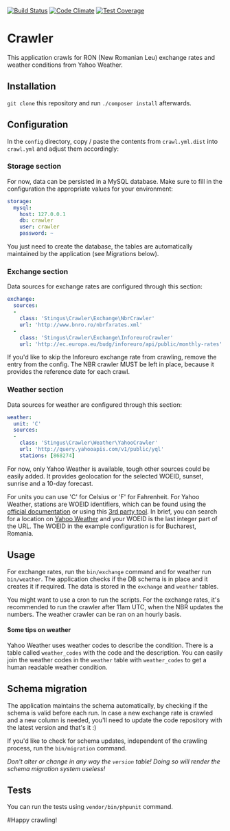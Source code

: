 [![Build Status](https://travis-ci.org/stingus/crawler.svg?branch=master)](https://travis-ci.org/stingus/crawler)
[![Code Climate](https://codeclimate.com/github/stingus/crawler/badges/gpa.svg)](https://codeclimate.com/github/stingus/crawler)
[![Test Coverage](https://codeclimate.com/github/stingus/crawler/badges/coverage.svg)](https://codeclimate.com/github/stingus/crawler/coverage)

# Crawler
This application crawls for RON (New Romanian Leu) exchange rates and weather conditions from Yahoo Weather.

## Installation
`git clone` this repository and run `./composer install` afterwards.

## Configuration
In the `config` directory, copy / paste the contents from `crawl.yml.dist` into `crawl.yml` and adjust them accordingly:

### Storage section
For now, data can be persisted in a MySQL database. Make sure to fill in the configuration the appropriate values for
your environment:
```yaml
storage:
  mysql:
    host: 127.0.0.1
    db: crawler
    user: crawler
    password: ~
```
You just need to create the database, the tables are automatically maintained by the application (see Migrations below).

### Exchange section
Data sources for exchange rates are configured through this section:
```yaml
exchange:
  sources:
  -
    class: 'Stingus\Crawler\Exchange\NbrCrawler'
    url: 'http://www.bnro.ro/nbrfxrates.xml'
  -
    class: 'Stingus\Crawler\Exchange\InforeuroCrawler'
    url: 'http://ec.europa.eu/budg/inforeuro/api/public/monthly-rates'
```
If you'd like to skip the Inforeuro exchange rate from crawling, remove the entry from the config. The NBR crawler
MUST be left in place, because it provides the reference date for each crawl.

### Weather section
Data sources for weather are configured through this section:
```yaml
weather:
  unit: 'C'
  sources:
  -
    class: 'Stingus\Crawler\Weather\YahooCrawler'
    url: 'http://query.yahooapis.com/v1/public/yql'
    stations: [868274]
```
For now, only Yahoo Weather is available, tough other sources could be easily added. It provides geolocation for the
selected WOEID, sunset, sunrise and a 10-day forecast.

For units you can use 'C' for Celsius or 'F' for Fahrenheit. For Yahoo Weather, stations are WOEID identifiers, which
can be found using the [official documentation](https://developer.yahoo.com/weather/documentation.html) or using this
[3rd party tool](http://woeid.rosselliot.co.nz/). In brief, you can search for a location on
[Yahoo Weather](https://www.yahoo.com/news/weather/) and your WOEID is the last integer part of the URL.
The WOEID in the example configuration is for Bucharest, Romania.

## Usage
For exchange rates, run the `bin/exchange` command and for weather run `bin/weather`.
The application checks if the DB schema is in place and it creates it if required.
The data is stored in the `exchange` and `weather` tables.

You might want to use a cron to run the scripts. For the exchange rates, it's recommended to run the crawler after
11am UTC, when the NBR updates the numbers. The weather crawler can be ran on an hourly basis.

#### Some tips on weather
Yahoo Weather uses weather codes to describe the condition. There is a table called `weather_codes` with the code and
the description. You can easily join the weather codes in the `weather` table with `weather_codes` to get a human
readable weather condition.

## Schema migration
The application maintains the schema automatically, by checking if the schema is valid before each run.
In case a new exchange rate is crawled and a new column is needed, you'll need to update the code repository
with the latest version and that's it :)

If you'd like to check for schema updates, independent of the crawling process, run the `bin/migration` command.

*Don't alter or change in any way the `version` table! Doing so will render the schema migration system useless!*

## Tests
You can run the tests using `vendor/bin/phpunit` command.

#Happy crawling!
